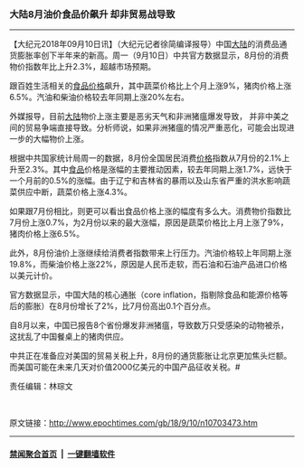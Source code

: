### 大陆8月油价食品价飙升 却非贸易战导致
------------------------

<p>【大纪元2018年09月10日讯】（大纪元记者徐简编译报导）中国<a href="http://www.epochtimes.com/gb/tag/%E5%A4%A7%E9%99%86.html">大陆</a>的消费品通货膨胀率创下半年来的新高。周一（9月10日）中共官方数据显示，8月份的消费物价指数年比上升2.3%，超越市场预期。</p>
<p>跟百姓生活相关的<a href="http://www.epochtimes.com/gb/tag/%E9%A3%9F%E5%93%81.html">食品</a><a href="http://www.epochtimes.com/gb/tag/%E4%BB%B7%E6%A0%BC.html">价格</a>飙升，其中蔬菜价格比上个月上涨9%，猪肉价格上涨6.5%。汽油和柴油价格较去年同期上涨20%左右。</p>
<p>外媒报导，目前<a href="http://www.epochtimes.com/gb/tag/%E5%A4%A7%E9%99%86.html">大陆</a>物价上涨主要是恶劣天气和非洲猪瘟爆发导致， 并非中美之间的贸易争端直接导致。分析师说，如果非洲猪瘟的情况严重恶化，可能会出现进一步的大幅物价上涨。</p>
<p>根据中共国家统计局周一的数据，8月份全国居民消费<a href="http://www.epochtimes.com/gb/tag/%E4%BB%B7%E6%A0%BC.html">价格</a>指数从7月份的2.1%上升至2.3%。其中<a href="http://www.epochtimes.com/gb/tag/%E9%A3%9F%E5%93%81.html">食品</a>价格是涨幅的主要推动因素，较去年同期上涨1.7%，远快于一个月前的0.5%的涨幅。由于辽宁和吉林省的暴雨以及山东省严重的洪水影响蔬菜供应中断，蔬菜价格上涨4.3%。</p>
<p>如果跟7月份相比，则更可以看出食品价格上涨的幅度有多么大。消费物价指数比7月份上涨0.7%，为2月份以来的最大涨幅，原因是蔬菜价格比上月上涨了9%，猪肉价格上涨6.5%。</p>
<p>此外，8月份油价上涨继续给消费者指数带来上行压力。汽油价格较上年同期上涨19.8%，而柴油价格上涨22%，原因是人民币走软，而石油和石油产品进口价格以美元计价。</p>
<p>官方数据显示，中国大陆的核心通胀（core inflation，指剔除食品和能源价格等后的膨胀）在8月份增长了2%，比7月份高出0.1个百分点。</p>
<p>自8月以来，中国已报告8个省份爆发非洲猪瘟，导致数万只受感染的动物被杀，这扰乱了中国餐桌上的猪肉供应。</p>
<p>中共正在准备应对美国的贸易关税上升，8月份的通货膨胀让北京更加焦头烂额。而美国可能在未来几天对价值2000亿美元的中国产品征收关税。#</p>
<p>责任编辑：林琮文</p>
<p>&nbsp;</p>

原文链接：http://www.epochtimes.com/gb/18/9/10/n10703473.htm


------------------------
#### [禁闻聚合首页](https://github.com/gfw-breaker/banned-news/blob/master/README.md) &nbsp;|&nbsp;  [一键翻墙软件](https://github.com/gfw-breaker/nogfw/blob/master/README.md)